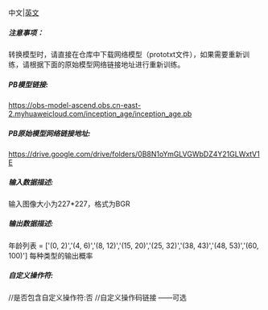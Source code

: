 中文|[英文](Readme.md)
##### 注意事项：
转换模型时，请直接在仓库中下载网络模型（prototxt文件），如果需要重新训练，请根据下面的原始模型网络链接地址进行重新训练。

##### PB模型链接:
https://obs-model-ascend.obs.cn-east-2.myhuaweicloud.com/inception_age/inception_age.pb

##### PB原始模型网络链接地址:
https://drive.google.com/drive/folders/0B8N1oYmGLVGWbDZ4Y21GLWxtV1E

##### 输入数据描述:

输入图像大小为227*227，格式为BGR

##### 输出数据描述:

年龄列表 = ['(0, 2)','(4, 6)','(8, 12)','(15, 20)','(25, 32)','(38, 43)','(48, 53)','(60, 100)']
每种类型的输出概率

##### 自定义操作符:
//是否包含自定义操作符:否
//自定义操作码链接 ——可选